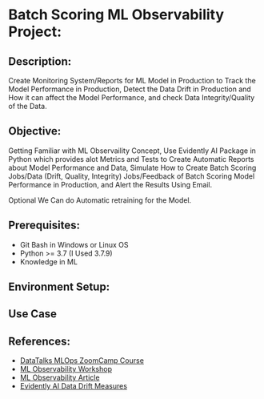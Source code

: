 # Batch Scoring ML Observability Project:

## Description:

Create Monitoring System/Reports for ML Model in Production to Track the Model Performance in Production, Detect the Data Drift in Production and How it can affect the Model Performance, and check Data Integrity/Quality of the Data.

## Objective:

Getting Familiar with ML Observaility Concept, Use Evidently AI Package in Python which provides alot Metrics and Tests to Create Automatic Reports about Model Performance and Data, Simulate How to Create Batch Scoring Jobs/Data (Drift, Quality, Integrity) Jobs/Feedback of Batch Scoring Model Performance in Production, and Alert the Results Using Email.

Optional We Can do Automatic retraining for the Model.

## Prerequisites:

- Git Bash in Windows or Linux OS
- Python >= 3.7 (I Used 3.7.9)
- Knowledge in ML

## Environment Setup:

## Use Case

## References:

- [DataTalks MLOps ZoomCamp Course](https://www.youtube.com/watch?v=3T5kUA3eWWc&list=PL3MmuxUbc_hIUISrluw_A7wDSmfOhErJK)
- [ML Observability Workshop](https://github.com/alexeygrigorev/ml-observability-workshop)
- [ML Observability Article](https://towardsdatascience.com/what-is-ml-observability-29e85e701688)
- [Evidently AI Data Drift Measures](https://www.evidentlyai.com/blog/data-drift-detection-large-datasets)
